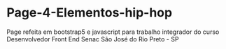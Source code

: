 # Page-4-Elementos-hip-hop
Page refeita em bootstrap5 e javascript para trabalho integrador do curso Desenvolvedor Front End Senac São José do Rio Preto - SP
